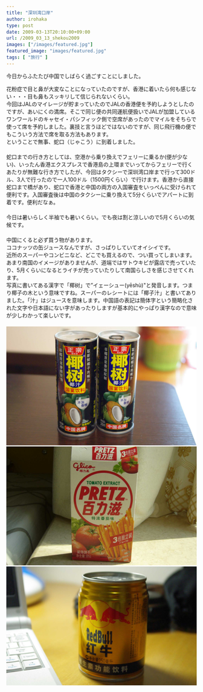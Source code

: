 ```yaml
---
title: "深圳湾口岸"
author: irohaka
type: post
date: 2009-03-13T20:10:00+09:00
url: /2009_03_13_shekou2009
images: ["/images/featured.jpg"]
featured_image: "images/featured.jpg"
tags: [ "旅行" ]
---
```


 今日からふたたび中国でしばらく過ごすことにしました。
 <!--more-->

花粉症で目と鼻が大変なことになっていたのですが、香港に着いたら何も感じない・・・目も鼻もスッキリして信じられないくらい。  
今回はJALのマイレージが貯まっていたのでJALの香港便を予約しようとしたのですが、あいにくの満席。そこで同じ便の共同運航便扱いでJALが加盟しているワンワールドのキャセイ・パシフィック側で空席があったのでマイルをそちらで使って席を予約しました。裏技と言うほどではないのですが、同じ飛行機の便でもこういう方法で席を取る方法もあります。  
ということで無事、蛇口（じゃこう）に到着しました。  
　  
蛇口までの行き方としては、空港から乗り換えでフェリーに乗るか(便が少ない)、いったん香港エクスプレスで香港島の上環までいってからフェリーで行くあたりが無難な行き方でしたが、今回はタクシーで深圳湾口岸まで行って300ドル、3人で行ったので一人100ドル（1500円くらい）で行けます。香港から直接蛇口まで橋があり、蛇口で香港と中国の両方の入国審査をいっぺんに受けられて便利です。入国審査後は中国のタクシーに乗り換えて5分くらいでアパートに到着です。便利だなぁ。  
　  
今日は暑いらしく半袖でも暑いくらい。でも夜は割と涼しいので5月くらいの気候です。  
　  
中国にくると必ず買う物があります。  
ココナッツの缶ジュースなんですが、さっぱりしていてオイシイです。  
近所のスーパーやコンビニなど、どこでも買えるので、つい買ってしまいます。  
あまり南国のイメージがありませんが、道端ではサトウキビが露店で売っていたり、5月くらいになるとライチが売っていたりして南国らしさを感じさせてくれます。  
写真に書いてある漢字で「椰树」で”イェーシュー(yēshù)"と発音します。つまり椰子の木という意味ですね。スーパーのレシートには「椰子汁」と書いてありました。「汁」はジュースを意味します。中国語の表記は簡体字という簡略化された文字や日本語にない字があったりしますが基本的にやっぱり漢字なので意味が少しわかって楽しいです。  
　  　  
![南国で飲むと一段と美味しく感じる。](images/2009_03_shekou01.jpg)  
![プリッツ・トマト味](images/2009_03_shekou02.jpg)
![レッドブルは紅牛・・・。そのまんまですね。](images/2009_03_shekou03.jpg)